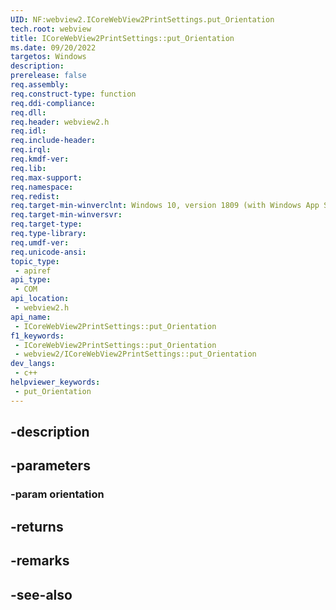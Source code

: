 ```yaml
---
UID: NF:webview2.ICoreWebView2PrintSettings.put_Orientation
tech.root: webview
title: ICoreWebView2PrintSettings::put_Orientation
ms.date: 09/20/2022
targetos: Windows
description: 
prerelease: false
req.assembly: 
req.construct-type: function
req.ddi-compliance: 
req.dll: 
req.header: webview2.h
req.idl: 
req.include-header: 
req.irql: 
req.kmdf-ver: 
req.lib: 
req.max-support: 
req.namespace: 
req.redist: 
req.target-min-winverclnt: Windows 10, version 1809 (with Windows App SDK 1.1 or later)
req.target-min-winversvr: 
req.target-type: 
req.type-library: 
req.umdf-ver: 
req.unicode-ansi: 
topic_type:
 - apiref
api_type:
 - COM
api_location:
 - webview2.h
api_name:
 - ICoreWebView2PrintSettings::put_Orientation
f1_keywords:
 - ICoreWebView2PrintSettings::put_Orientation
 - webview2/ICoreWebView2PrintSettings::put_Orientation
dev_langs:
 - c++
helpviewer_keywords:
 - put_Orientation
---
```


## -description

## -parameters

### -param orientation

## -returns

## -remarks

## -see-also

